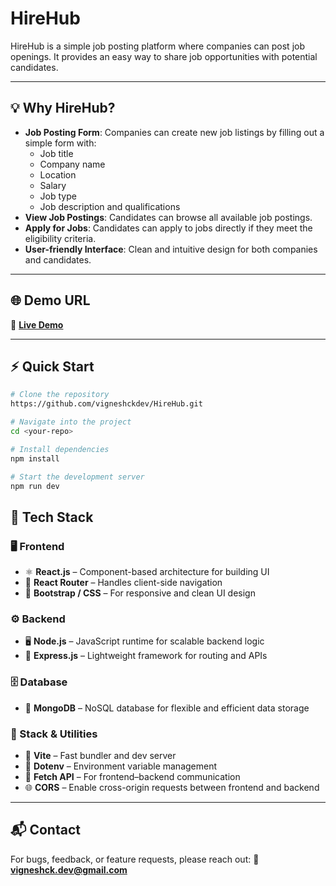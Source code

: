 # HireHub
HireHub is a simple job posting platform where companies can post job openings. It provides an easy way to share job opportunities with potential candidates.

---

## 💡 **Why HireHub?**
- **Job Posting Form**: Companies can create new job listings by filling out a simple form with:
  - Job title
  - Company name
  - Location
  - Salary
  - Job type
  - Job description and qualifications
- **View Job Postings**: Candidates can browse all available job postings.
- **Apply for Jobs**: Candidates can apply to jobs directly if they meet the eligibility criteria.
- **User-friendly Interface**: Clean and intuitive design for both companies and candidates.

---

## 🌐 **Demo URL**
🔗 [**Live Demo**](https://hire-hub-hazel-six.vercel.app/)

---

## ⚡ **Quick Start**
```bash
# Clone the repository
https://github.com/vigneshckdev/HireHub.git

# Navigate into the project
cd <your-repo>

# Install dependencies
npm install

# Start the development server
npm run dev
```

## 🧠 **Tech Stack**

### 🖥️ **Frontend**
* ⚛️ **React.js** – Component-based architecture for building UI
* 🧭 **React Router** – Handles client-side navigation
* 🎨 **Bootstrap / CSS** – For responsive and clean UI design

### ⚙️ **Backend**

* 🖥️ **Node.js** – JavaScript runtime for scalable backend logic
* 🚀 **Express.js** – Lightweight framework for routing and APIs

### 🗄️ **Database**

* 🍃 **MongoDB** – NoSQL database for flexible and efficient data storage

### 🔧 Stack & Utilities

* 🧩 **Vite** – Fast bundler and dev server
* 🔐 **Dotenv** – Environment variable management
* 🔄 **Fetch API** – For frontend–backend communication
* 🌐 **CORS** – Enable cross-origin requests between frontend and backend

---

## 📬 **Contact**

For bugs, feedback, or feature requests, please reach out:
📧 **[vigneshck.dev@gmail.com](mailto:vigneshck.dev@gmail.com)**
